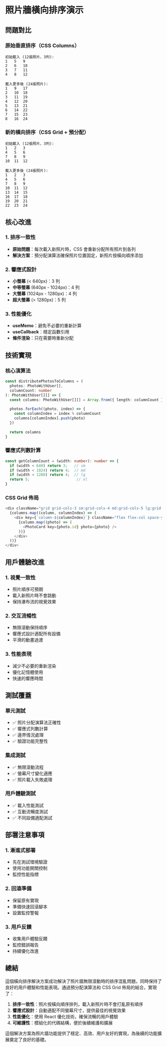 # 照片牆橫向排序演示

## 問題對比

### 原始垂直排序（CSS Columns）
```
初始載入 (12張照片，3列):
1   5   9
2   6   10
3   7   11
4   8   12

載入更多後 (24張照片):
1   9   17
2   10  18
3   11  19
4   12  20
5   13  21
6   14  22
7   15  23
8   16  24
```

### 新的橫向排序（CSS Grid + 預分配）
```
初始載入 (12張照片，3列):
1   2   3
4   5   6
7   8   9
10  11  12

載入更多後 (24張照片):
1   2   3
4   5   6
7   8   9
10  11  12
13  14  15
16  17  18
19  20  21
22  23  24
```

## 核心改進

### 1. 排序一致性
- **原始問題**：每次載入新照片時，CSS 會重新分配所有照片到各列
- **解決方案**：預分配演算法確保照片位置固定，新照片按橫向順序添加

### 2. 響應式設計
- **小螢幕** (< 640px)：3 列
- **中等螢幕** (640px - 1024px)：4 列  
- **大螢幕** (1024px - 1280px)：4 列
- **超大螢幕** (> 1280px)：5 列

### 3. 性能優化
- **useMemo**：避免不必要的重新計算
- **useCallback**：穩定函數引用
- **條件渲染**：只在需要時重新分配

## 技術實現

### 核心演算法
```typescript
const distributePhotosToColumns = (
  photos: PhotoWithUser[], 
  columnCount: number
): PhotoWithUser[][] => {
  const columns: PhotoWithUser[][] = Array.from({ length: columnCount }, () => [])
  
  photos.forEach((photo, index) => {
    const columnIndex = index % columnCount
    columns[columnIndex].push(photo)
  })
  
  return columns
}
```

### 響應式列數計算
```typescript
const getColumnCount = (width: number): number => {
  if (width < 640) return 3;   // sm
  if (width < 1024) return 4;  // md
  if (width < 1280) return 4;  // lg
  return 5;                     // xl
}
```

### CSS Grid 佈局
```typescript
<div className="grid grid-cols-3 sm:grid-cols-4 md:grid-cols-5 lg:grid-cols-4 xl:grid-cols-5 gap-3 sm:gap-4">
  {columns.map((column, columnIndex) => (
    <div key={`column-${columnIndex}`} className="flex flex-col space-y-3 sm:space-y-4">
      {column.map((photo) => (
        <PhotoCard key={photo.id} photo={photo} />
      ))}
    </div>
  ))}
</div>
```

## 用戶體驗改進

### 1. 視覺一致性
- 照片順序可預期
- 載入新照片時不會跳動
- 保持瀑布流的視覺效果

### 2. 交互流暢性
- 無限滾動保持順序
- 響應式設計適配所有設備
- 平滑的動畫過渡

### 3. 性能表現
- 減少不必要的重新渲染
- 優化記憶體使用
- 快速的響應時間

## 測試覆蓋

### 單元測試
- ✅ 照片分配演算法正確性
- ✅ 響應式列數計算
- ✅ 邊界情況處理
- ✅ 驗證功能完整性

### 集成測試
- ✅ 無限滾動流程
- ✅ 螢幕尺寸變化適應
- ✅ 照片載入失敗處理

### 用戶體驗測試
- ✅ 載入性能測試
- ✅ 互動流暢度測試
- ✅ 不同設備適配測試

## 部署注意事項

### 1. 漸進式部署
- 先在測試環境驗證
- 使用功能開關控制
- 監控性能指標

### 2. 回滾準備
- 保留原有實現
- 準備快速回滾腳本
- 設置監控警報

### 3. 用戶反饋
- 收集用戶體驗反饋
- 監控錯誤報告
- 持續優化改進

## 總結

這個橫向排序解決方案成功解決了照片牆無限滾動時的排序混亂問題，同時保持了良好的用戶體驗和性能表現。通過預分配演算法和 CSS Grid 佈局的結合，實現了：

1. **排序一致性**：照片按橫向順序排列，載入新照片時不會打亂原有順序
2. **響應式設計**：自動適配不同螢幕尺寸，提供最佳的視覺效果
3. **性能優化**：使用 React 優化技術，確保流暢的用戶體驗
4. **可維護性**：模組化的代碼結構，便於後續維護和擴展

這個解決方案為照片牆功能提供了穩定、高效、用戶友好的實現，為後續的功能擴展奠定了良好的基礎。